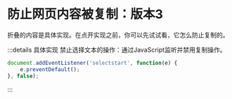 # 防止网页内容被复制：版本3

<Version3 />

折叠的内容是具体实现。在点开实现之前，你可以先试试看，它怎么防止复制的。

:::details 具体实现
禁止选择文本的操作：通过JavaScript监听并禁用复制操作。

```js
document.addEventListener('selectstart', function(e) {
    e.preventDefault();
}, false);


```
:::

<script setup>
    import Version3 from "./Version3.vue";
</script>

